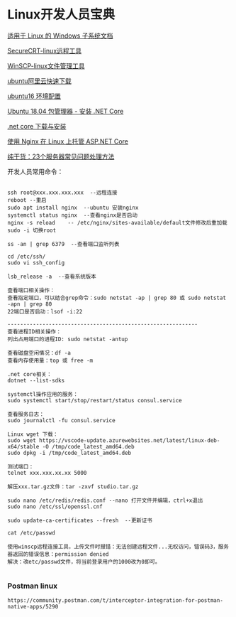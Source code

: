# Linux开发人员宝典

[适用于 Linux 的 Windows 子系统文档](https://docs.microsoft.com/zh-cn/windows/wsl/)

[SecureCRT-linux远程工具](https://www.vandyke.com/cgi-bin/releases.php?product=securecrt)

[WinSCP-linux文件管理工具](https://winscp.net/eng/download.php)

[ubuntu阿里云快速下载](http://mirrors.aliyun.com/ubuntu-releases/18.04/)

[ubuntu16 环境配置](https://cloud.tencent.com/developer/article/1342775)

[Ubuntu 18.04 包管理器 - 安装 .NET Core](https://docs.microsoft.com/zh-cn/dotnet/core/install/linux-package-manager-ubuntu-1804)

[.net core 下载与安装](https://dotnet.microsoft.com/download)

[使用 Nginx 在 Linux 上托管 ASP.NET Core](https://docs.microsoft.com/zh-cn/aspnet/core/host-and-deploy/linux-nginx?view=aspnetcore-3.1)

[纯干货：23个服务器常见问题处理方法](https://baijiahao.baidu.com/s?id=1665926621488582098&wfr=spider&for=pc)

开发人员常用命令：
```

ssh root@xxx.xxx.xxx.xxx  --远程连接
reboot --重启
sudo apt install nginx  --ubuntu 安装nginx
systemctl status nginx  --查看nginx是否启动
nginx -s reload    -- /etc/nginx/sites-available/default文件修改后重加载
sudo -i 切换root

ss -an | grep 6379  --查看端口监听列表

cd /etc/ssh/
sudo vi ssh_config

lsb_release -a  --查看系统版本

查看端口相关操作：
查看指定端口，可以结合grep命令：sudo netstat -ap | grep 80 或 sudo netstat -apn | grep 80
22端口是否启动：lsof -i:22

------------------------------------------------------------
查看进程ID相关操作：
列出占用端口的进程ID: sudo netstat -antup 

查看磁盘空闲情况：df -a
查看内存使用量：top 或 free -m

.net core相关：
dotnet --list-sdks

systemctl操作应用的服务：
sudo systemctl start/stop/restart/status consul.service

查看服务日志：
sudo journalctl -fu consul.service

Linux wget 下载：
sudo wget https://vscode-update.azurewebsites.net/latest/linux-deb-x64/stable -O /tmp/code_latest_amd64.deb
sudo dpkg -i /tmp/code_latest_amd64.deb

测试端口：
telnet xxx.xxx.xx.xx 5000 

解压xxx.tar.gz文件：tar -zxvf studio.tar.gz

sudo nano /etc/redis/redis.conf --nano 打开文件并编辑，ctrl+x退出 
sudo nano /etc/ssl/openssl.cnf

sudo update-ca-certificates --fresh  --更新证书

cat /etc/passwd

使用winscp远程连接工具，上传文件时报错：无法创建远程文件...无权访问，错误码3，服务器返回的错误信息：permission denied
解决：改etc/passwd文件，将当前登录用户的1000改为0即可。


```

### Postman linux
```
https://community.postman.com/t/interceptor-integration-for-postman-native-apps/5290
```
